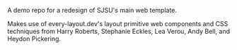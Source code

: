 A demo repo for a redesign of SJSU's main web template.

Makes use of every-layout.dev's layout primitive web components and CSS techniques from Harry Roberts, Stephanie Eckles, Lea Verou, Andy Bell, and Heydon Pickering.
